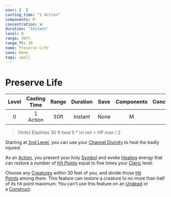 ```yaml
---
user: [  ]
casting_time: "1 Action"
components: M
concentration: ❌
duration: "Instant"
level: 0
range: 30ft
range_ft: 30
name: Preserve Life
save: None
tags: spell
---
```

# Preserve Life

| **Level** | **Casting Time** | **Range** | **Duration** | **Save** | **Components** | **Concentration** |
|:---:|:---:|:---:|:---:|:---:|:---:|:---:|
| 0 | 1 Action | 30ft | Instant | None | M | ❌ |

> [!info] Eladrilas
> 30 ft heal 5 * lvl not > HP max / 2

Starting at [2nd Level](https://roll20.net/compendium/dnd5e/Artificer%20Spell%20List#h-2nd%20Level), you can use your [Channel Divinity](https://roll20.net/compendium/dnd5e/Channel%20Divinity#h-Channel%20Divinity) to heal the badly injured.  
  
As an [Action](https://roll20.net/compendium/dnd5e/Dybbuk#h-Action), you present your holy [Symbol](https://roll20.net/compendium/dnd5e/Symbol#h-Symbol) and evoke [Healing](https://roll20.net/compendium/dnd5e/Combat#h-Healing) energy that can restore a number of [Hit Points](https://roll20.net/compendium/dnd5e/Monsters#h-Hit%20Points) equal to five times your [Cleric](https://roll20.net/compendium/dnd5e/Cleric#h-Cleric) level.  
  
Choose any [Creatures](https://roll20.net/compendium/dnd5e/Death%20in%20Freeport%2020th%20Anniversary%20Edition#h-Creatures) within 30 feet of you, and divide those [Hit Points](https://roll20.net/compendium/dnd5e/Monsters#h-Hit%20Points) among them. This feature can restore a creature to no more than half of its hit point maximum. You can’t use this feature on an [Undead](https://roll20.net/compendium/dnd5e/Creatures%20By%20Type#h-Undead) or a [Construct](https://roll20.net/compendium/dnd5e/Chapter%206%20Friends%20and%20Foes#h-Construct).